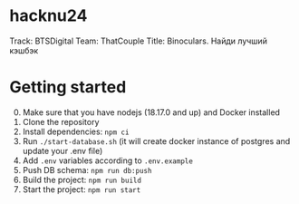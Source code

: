 # hacknu24

Track: BTSDigital
Team: ThatCouple
Title: Binoculars. Найди лучший кэшбэк

# Getting started

0. Make sure that you have nodejs (18.17.0 and up) and Docker installed
1. Clone the repository
2. Install dependencies: `npm ci`
3. Run `./start-database.sh` (it will create docker instance of postgres and update your .env file)
4. Add `.env` variables according to `.env.example`
5. Push DB schema: `npm run db:push`
6. Build the project: `npm run build`
7. Start the project: `npm run start`
